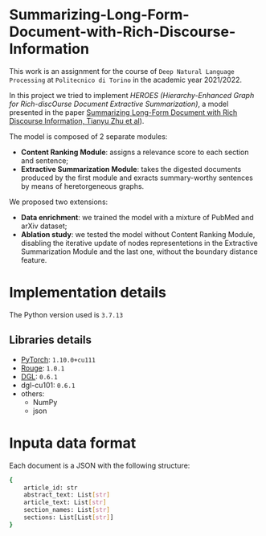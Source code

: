 # Summarizing-Long-Form-Document-with-Rich-Discourse-Information

This work is an assignment for the course of `Deep Natural Language Processing` at `Politecnico di Torino` in the academic year 2021/2022. 

In this project we tried to implement *HEROES (Hierarchy-Enhanced Graph for Rich-discOurse Document Extractive Summarization)*, a model presented in the paper [Summarizing Long-Form Document with Rich Discourse Information, Tianyu Zhu et al](https://dl.acm.org/doi/abs/10.1145/3459637.3482396)). 

The model is composed of 2 separate modules:
* **Content Ranking Module**: assigns a relevance score to each section and sentence;
* **Extractive Summarization Module**: takes the digested documents produced by the first module and exracts summary-worthy sentences by means of heretorgeneous graphs.

We proposed two extensions:
* **Data enrichment**: we trained the model with a mixture of PubMed and arXiv dataset;
* **Ablation study**: we tested the model without Content Ranking Module, disabling the iterative update of nodes representetions in the Extractive Summarization Module and the last one, without the boundary distance feature.

# Implementation details
The Python version used is `3.7.13`
## Libraries details
- [PyTorch](https://pytorch.org/): `1.10.0+cu111`
- [Rouge](https://github.com/pltrdy/rouge): `1.0.1`
- [DGL](http://dgl.ai): `0.6.1`
- dgl-cu101: `0.6.1`
- others:
  -  NumPy
  -  json

# Inputa data format
Each document is a JSON with the following structure:
```bash
{
    article_id: str
    abstract_text: List[str]
    article_text: List[str]
    section_names: List[str]
    sections: List[List[str]]
}
```
